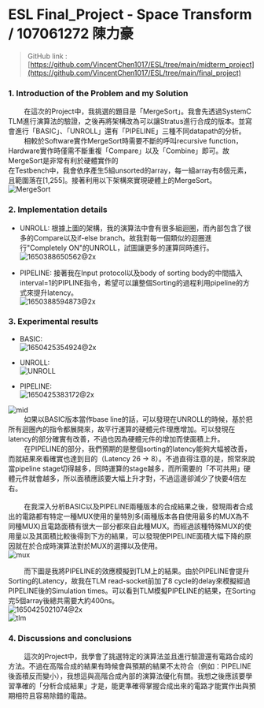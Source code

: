 # ESL Final_Project - Space Transform / 107061272 陳力豪
> GitHub link : [https://github.com/VincentChen1017/ESL/tree/main/midterm_project](https://github.com/VincentChen1017/ESL/tree/main/final_project)

### 1. Introduction of the Problem and my Solution
&emsp;&emsp; 在這次的Project中，我挑選的題目是「MergeSort」。我會先透過SystemC TLM進行演算法的驗證，之後再將架構改為可以讓Stratus進行合成的版本。並寫會進行「BASIC」、「UNROLL」還有「PIPELINE」三種不同datapath的分析。<br />
&emsp;&emsp; 相較於Software實作MergeSort時需要不斷的呼叫recursive function，Hardware實作時僅需不斷重複「Compare」以及「Combine」即可。故MergeSort是非常有利於硬體實作的<br />
在Testbench中，我會依序產生5組unsorted的array，每一組array有8個元素，且範圍落在[1,255]。接著利用以下架構來實現硬體上的MergeSort。<br />
![MergeSort](https://user-images.githubusercontent.com/98183102/164136216-82827b2c-8bcc-4cfc-a034-60c920e145e8.jpg)<br />

### 2. Implementation details

- UNROLL:
根據上圖的架構，我的演算法中會有很多組迴圈，而內部包含了很多的Compare以及if-else branch。故我對每一個類似的迴圈進行"Completely ON"的UNROLL，試圖讓更多的運算同時進行。<br />
![1650388650562@2x](https://user-images.githubusercontent.com/98183102/164137580-c927e24e-2ddd-4d26-aefa-ca76cbbf02c7.jpg)<br />


- PIPELINE:
接著我在Input protocol以及body of sorting body的中間插入interval=1的PIPLINE指令，希望可以讓整個Sorting的過程利用pipeline的方式來提升latency。<br />
![1650388594873@2x](https://user-images.githubusercontent.com/98183102/164139418-9dec2e26-2fe5-40ed-9cd9-4c324b5f5e78.jpg)<br />

### 3. Experimental results
- BASIC: <br />
![1650425354924@2x](https://user-images.githubusercontent.com/98183102/164144765-03373cf4-ac09-4c5e-b84c-e0e0b994c1b1.jpg)<br />

- UNROLL:<br />
![UNROLL](https://user-images.githubusercontent.com/98183102/164144814-2998ccd3-db21-4937-b9d7-560a66a9ce37.jpg)<br />

- PIPELINE:<br />
![1650425383172@2x](https://user-images.githubusercontent.com/98183102/164144839-edcc9ff8-4259-48a0-96e7-389adaa2e99f.jpg)<br />

![mid](https://user-images.githubusercontent.com/98183102/164140129-8bd1ce1b-4461-470e-afb3-b6e6f2823b9a.jpg)<br />
&emsp;&emsp; 如果以BASIC版本當作base line的話，可以發現在UNROLL的時候，基於把所有迴圈內的指令都展開來，故平行運算的硬體元件理應增加。可以發現在latency的部分確實有改善，不過也因為硬體元件的增加而使面積上升。<br />
&emsp;&emsp; 在PIPELINE的部分，我們預期的是整個sorting的latency能夠大幅被改善，而就結果來看確實也達到目的（Latency 26 -> 8）。不過直得注意的是，照常來說當pipeline stage切得越多，同時運算的stage越多，而所需要的「不可共用」硬體元件就會越多，所以面積應該要大幅上升才對，不過這邊卻減少了快要4倍左右。<br /><br />
&emsp;&emsp; 在我深入分析BASIC以及PIPELINE兩種版本的合成結果之後，發現兩者合成出的電路都有特定一種MUX使用的量特別多(兩種版本各自使用最多的MUX為不同種MUX)且電路面積有很大一部分都來自此種MUX。而經過該種特殊MUX的使用量以及其面積比較後得到下方的結果，可以發現使PIPELINE面積大幅下降的原因就在於合成時演算法對於MUX的選擇以及使用。<br />
![mux](https://user-images.githubusercontent.com/98183102/164143876-f3849a48-6087-48f7-9f37-aee0c8683d70.jpg)

&emsp;&emsp; 而下圖是我將PIPELINE的效應模擬到TLM上的結果。由於PIPELINE會提升Sorting的Latency，故我在TLM read-socket前加了8 cycle的delay來模擬經過PIPELINE後的Simulation times。可以看到TLM模擬PIPELINE的結果，在Sorting完5個array後總共需要大約400ns。 <br />
![1650425021074@2x](https://user-images.githubusercontent.com/98183102/164144364-c8a69f89-1f5b-46e8-8b57-8303a5e4f532.jpg) <br />
![tlm](https://user-images.githubusercontent.com/98183102/164144391-aa1e6f9f-8947-487c-a432-0cd8fb3562eb.jpg)<br />


### 4. Discussions and conclusions
&emsp;&emsp; 這次的Project中，我學會了挑選特定的演算法並且進行驗證還有電路合成的方法。不過在高階合成的結果有時候會與預期的結果不太符合（例如：PIPELINE後面積反而變小），我想這與高階合成內部的演算法優化有關。我想之後應該要學習準確的「分析合成結果」才是，能更準確得掌握合成出來的電路才能實作出與預期相符且容易除錯的電路。


